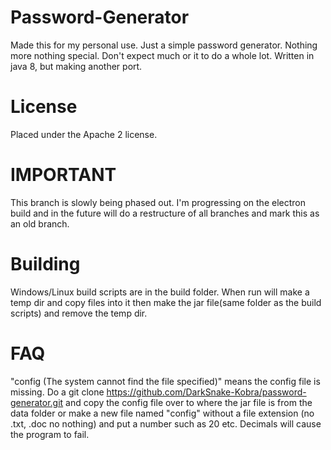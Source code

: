 # Password-Generator
Made this for my personal use. Just a simple password generator. Nothing more nothing special.
Don't expect much or it to do a whole lot. Written in java 8, but making another port.

# License
Placed under the Apache 2 license.

# IMPORTANT
This branch is slowly being phased out. I'm progressing on the electron build and
in the future will do a restructure of all branches and mark this as an old branch.

# Building
Windows/Linux build scripts are in the build folder. When run will make a temp dir and copy files into it then
make the jar file(same folder as the build scripts) and remove the temp dir.


# FAQ

"config (The system cannot find the file specified)" means the config file is missing.
Do a git clone https://github.com/DarkSnake-Kobra/password-generator.git
and copy the config file over to where the jar file is from the data folder or make a new file named "config"
without a file extension (no .txt, .doc no nothing) and put a number such as 20 etc.
Decimals will cause the program to fail.
